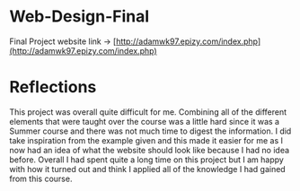 # Web-Design-Final

Final Project website link -> [http://adamwk97.epizy.com/index.php](http://adamwk97.epizy.com/index.php)

# Reflections 

This project was overall quite difficult for me. Combining all of the different elements that were taught over the course was a little hard since it was a Summer course and there was not much time to digest the information. I did take inspiration from the example given and this made it easier for me as I now had an idea of what the website should look like because I had no idea before. Overall I had spent quite a long time on this project but I am happy with how it turned out and think I applied all of the knowledge I had gained from this course. 
